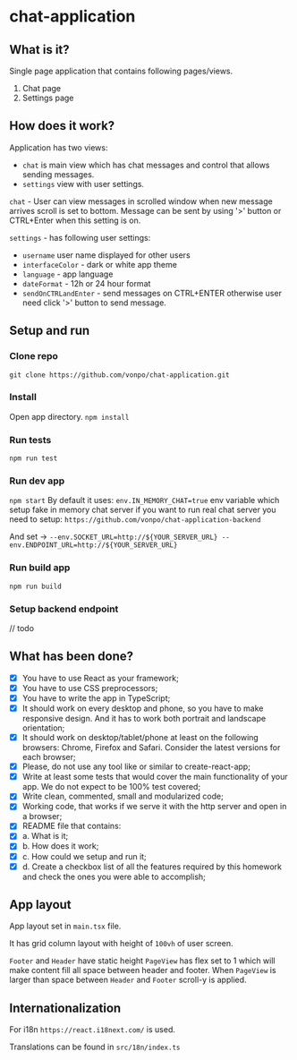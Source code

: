 # chat-application


## What is it? 
Single page application that contains following pages/views.
1. Chat page
2. Settings page

## How does it work?

Application has two views:
- `chat` is main view which has chat messages and control that allows sending messages.
- `settings` view with user settings.

`chat` - User can view messages in scrolled window when new message arrives scroll is set to bottom.
Message can be sent by using '>' button or CTRL+Enter when this setting is on.

`settings` - has following user settings:

- `username` user name displayed for other users
- `interfaceColor` - dark or white app theme
- `language` - app language
- `dateFormat` - 12h or 24 hour format
- `sendOnCTRLandEnter` - send messages on CTRL+ENTER otherwise user need click '>' button to send message. 

## Setup and run

### Clone repo
`git clone https://github.com/vonpo/chat-application.git`

### Install
Open app directory.
`npm install`

### Run tests
`npm run test`

### Run dev app
`npm start`
By default it uses:
`env.IN_MEMORY_CHAT=true` env variable which setup fake in memory chat server
if you want to run real chat server you need to setup:
`https://github.com/vonpo/chat-application-backend`

And set -> 
`--env.SOCKET_URL=http://${YOUR_SERVER_URL} --env.ENDPOINT_URL=http://${YOUR_SERVER_URL}`

### Run build app
`npm run build`

### Setup backend endpoint
// todo

## What has been done?
- [x] You have to use React as your framework;
- [x] You have to use CSS preprocessors;
- [x] You have to write the app in TypeScript;
- [x] It should work on every desktop and phone, so you have to make responsive
design. And it has to work both portrait and landscape orientation;
- [x] It should work on desktop/tablet/phone at least on the following browsers:
Chrome, Firefox and Safari. Consider the latest versions for each browser;
- [x] Please, do not use any tool like or similar to create-react-app;
- [x] Write at least some tests that would cover the main functionality of your app.
We do not expect to be 100% test covered;
- [x] Write clean, commented, small and modularized code;
- [x] Working code, that works if we serve it with the http server and open in a
browser;
- [x] README file that contains:
- [x] a. What is it;
- [x] b. How does it work;
- [x] c. How could we setup and run it;
- [x] d. Create a checkbox list of all the features required by this homework
and check the ones you were able to accomplish;

## App layout
App layout set in `main.tsx` file.

It has grid column layout with height of `100vh` of user screen.

`Footer` and `Header` have static height `PageView` has flex set to 1 which will make content fill all space between header and footer.
When `PageView` is larger than space between `Header` and `Footer` scroll-y is applied.


## Internationalization

For i18n `https://react.i18next.com/` is used.

Translations can be found in `src/18n/index.ts`
